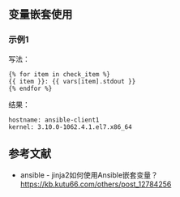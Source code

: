 ## 变量嵌套使用



### 示例1

写法：

```
{% for item in check_item %}
{{ item }}: {{ vars[item].stdout }}
{% endfor %}
```

结果：

```
hostname: ansible-client1
kernel: 3.10.0-1062.4.1.el7.x86_64
```



## 参考文献

- ansible - jinja2如何使用Ansible嵌套变量？ https://kb.kutu66.com/others/post_12784256